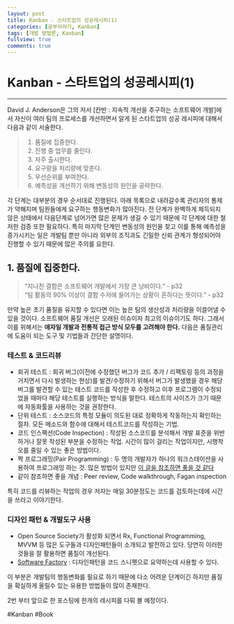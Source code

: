 ```yaml
---
layout: post
title: Kanban - 스타트업의 성공레시피(1)
categories: [공부이야기, Kanban]
tags: [개발 방법론, Kanban]
fullview: true
comments: true
---
```

# Kanban - 스타트업의 성공레시피(1)
- - - -
David J. Anderson은 그의 저서 [칸반 : 지속적 개선을 추구하는 소프트웨어 개발]에서 자신이 여러 팀의 프로세스를 개선하면서 알게 된 스타트업의 성공 레시피에 대해서 다음과 같이 서술한다.

> 1. 품질에 집중한다.
> 2. 진행 중 업무를 줄인다.
> 3. 자주 출시한다.
> 4. 요구량을 처리량에 맞춘다.
> 5. 우선순위를 부여한다.
> 6. 예측성을 개선하기 위해 변동성의 원인을 공략한다.

각 단계는 대부분의 경우 순서대로 진행된다. 아래 목록으로 내려갈수록 관리자의 통제가 약해지며 팀원들에게 요구하는 행동변화가 많아진다.
전 단계가 완벽하게 체득되지 않은 상태에서 다음단계로 넘어가면 많은 문제가 생길 수 있기 때문에 각 단계에 대한 철저한 검증 또한 필요하다.
특히 마지막 단계인 변동성의 원인을 찾고 이를 통해 예측성을 증가시키는 일은 개발팀 뿐만 아니라 외부의 조직과도 긴밀한 신뢰 관계가 형성되어야 진행할 수 있기 때문에 많은 주의를 요한다.

## 1. 품질에 집중한다.
> “지나친 결함은 소프트웨어 개발에서 가장 큰 낭비이다.” - p32  
> “팀 활동의 90% 이상이 결함 수저에 들어가는 상황이 흔하다는 뜻이다.” - p32  

만약 높은 초기 품질을 유지할 수 있다면 이는 높은 팀의 생산성과 처리량을 이끌어낼 수 있을 것이다.
소프트웨어 품질 개선은 오래된 이슈이자 최고의 이슈이기도 하다. 그래서 이를 위해서는 **애자일 개발과 전통적 접근 방식 모두를 고려해야 한다.**
다음은 품질관리에 도움이 되는 도구 및 기법들과 간단한 설명이다.

### 테스트 & 코드리뷰
* 회귀 테스트 : 회귀 버그(이전에 수정했던 버그가 코드 추가 / 리팩토링 등의 과정을 거치면서 다시 발생하는 현상)를 발견/수정하기 위해서 버그가 발생했을 경우 해당 버그를 발견할 수 있는 테스트 코드를 작성한 후 수정하고 이후 프로그램이 수정되었을 때마다 해당 테스트를 실행하는 방식을 말한다. 테스트의 사이즈가 크기 때문에 자동화툴을 사용하는 것을 권장한다.
* 단위 테스트 : 소스코드의 특정 모듈이 의도된 대로 정확하게 작동하는지 확인하는 절차. 모든 메소드와 함수에 대해서 테스트코드를 작성하는 기법.
* 코드 인스팩션(Code Inspection) : 작성된 소스코드를 분석해서 개발 표준을 위반하거나 잘못 작성된 부분을 수정하는 작업. 시간이 많이 걸리는 작업이지만, 시행착오를 줄일 수 있는 좋은 방법이다.
* 짝 프로그래밍(Pair Programming) : 두 명의 개발자가 하나의 워크스테이션을 사용하여 프로그래밍 하는 것. 많은 방법이 있지만 [이 글을 참조하면 좋을 것 같다](https://ansuchan.com/effective-navigation-in-pair-programming/)
* 같이 참조하면 좋을 개념 : Peer review, Code walkthrough, Fagan inspection

특히 코드를 리뷰하는 작업의 경우 저자는 매일 30분정도는 코드를 검토하는데에 시간을 쓰라고 이야기한다.

### 디자인 패턴 & 개발도구 사용
* Open Source Society가 활성화 되면서 Rx, Functional Programming, MVVM 등 많은 도구들과 디자인패턴들이 소개되고 발전하고 있다. 당연히 이러한 것들을 잘 활용하면 품질이 개선된다.
* [Software Factory](https://ansuchan.com/effective-navigation-in-pair-programming/) : 디자인패턴을 코드 스니펫으로 요약하는데 사용할 수 있다.

이 부분은 개발팀의 행동변화를 필요로 하기 때문에 다소 어려운 단계이긴 하지만 품질을 확실하게 올릴수 있는 유용한 방법들이 많이 존재한다.

2번 부터 앞으로 한 포스팅에 한개의 레시피를 다뤄 볼 예정이다.

#Kanban #Book
